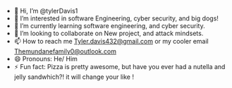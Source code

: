 - 👋 Hi, I’m @tylerDavis1
- 👀 I’m interested in software Engineering, cyber security, and big dogs!
- 🌱 I’m currently learning software engineering, and cyber security. 
- 💞️ I’m looking to collaborate on New project, and attack mindsets. 
- 📫 How to reach me Tyler.davis432@gmail.com or my cooler email Themundanefamily0@outlook.com 
- 😄 Pronouns: He/ Him
- ⚡ Fun fact: Pizza is pretty awesome, but have you ever had a nutella and jelly sandwhich?! it will change your like ! 

<!---
tylerDavis1/tylerDavis1 is a ✨ special ✨ repository because its `README.md` (this file) appears on your GitHub profile.
You can click the Preview link to take a look at your changes.
--->
